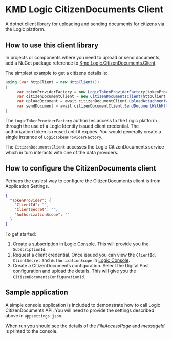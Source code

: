 # KMD Logic CitizenDocuments Client

A dotnet client library for uploading and sending documents for citizens via the Logic platform.

## How to use this client library

In projects or components where you need to upload or send documents, add a NuGet package reference to [Kmd.Logic.CitizenDocuments.Client](https://www.nuget.org/packages/Kmd.Logic.CitizenDocuments.Client).

The simplest example to get a citizens details is:

```csharp
using (var httpClient = new HttpClient())
{
     var tokenProviderFactory = new LogicTokenProviderFactory(tokenProviderOptions);
     var citizenDocumentClient = new CitizenDocumentsClient(httpClient, tokenProviderFactory, configuration.Citizen);
     var uploadDocument = await citizenDocumentClient.UploadAttachmentWithHttpMessagesAsync(new Guid(configuration.SubscriptionId), configuration.ConfiguartionId, configuration.RetentionPeriodInDays, configuration.Cpr, configuration.DocumentType, configuration.Document, configuration.DocumentName).ConfigureAwait(false);
     var sendDocument = await citizenDocumentClient.SendDocumentWithHttpMessagesAsync(new Guid(configuration.SubscriptionId), new SendCitizenDocumentRequest
}
```

The `LogicTokenProviderFactory` authorizes access to the Logic platform through the use of a Logic Identity issued client credential. The authorization token is reused until it  expires. You would generally create a single instance of `LogicTokenProviderFactory`.

The `CitizenDocumentsClient` accesses the Logic CitizenDocuments service which in turn interacts with one of the data providers.

## How to configure the CitizenDocuments client

Perhaps the easiest way to configure the CitizenDocuments client is from Application Settings.

```json
{
  "TokenProvider": {
    "ClientId": "",
    "ClientSecret": "",
    "AuthorizationScope": ""
  }
}
```

To get started:

1. Create a subscription in [Logic Console](https://console.kmdlogic.io). This will provide you the `SubscriptionId`.
2. Request a client credential. Once issued you can view the `ClientId`, `ClientSecret` and `AuthorizationScope` in [Logic Console](https://console.kmdlogic.io).
3. Create a CitizenDocuments configuration. Select the Digital Post configuration and upload the details. This will give you the `CitizenDocumentsConfigurationId`.

## Sample application

A simple console application is included to demonstrate how to call Logic CitizenDocuments API. You will need to provide the settings described above in `appsettings.json`.

When run you should see the details of the _FileAccessPage_ and _messageId_ is printed to the console.


